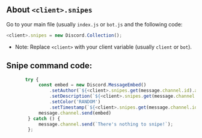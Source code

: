 ## About `<client>.snipes`
Go to your main file (usually `index.js` or `bot.js` and the following code:
```js
<client>.snipes = new Discord.Collection();
```

- Note: Replace `<client>` with your client variable (usually `client` or `bot`).

## Snipe command code:
```js
       try {
            const embed = new Discord.MessageEmbed()
                .setAuthor(`${<client>.snipes.get(message.channel.id).author.tag}`, `${bot.snipes.get(message.channel.id).author.displayAvatarURL({ dynamic: true, format: 'png' })}`)
                .setDescription(`${<client>.snipes.get(message.channel.id).content}`)
                .setColor('RANDOM')
                .setTimestamp(`${<client>.snipes.get(message.channel.id).timestamp}`)
            message.channel.send(embed)
        } catch () {
            message.channel.send(`There's nothing to snipe!`);
        };
```
